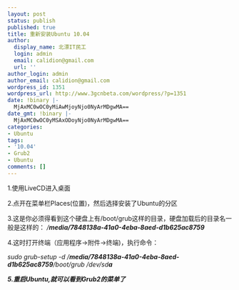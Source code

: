 ```yaml
---
layout: post
status: publish
published: true
title: 重新安装Ubuntu 10.04
author:
  display_name: 北漂IT民工
  login: admin
  email: calidion@gmail.com
  url: ''
author_login: admin
author_email: calidion@gmail.com
wordpress_id: 1351
wordpress_url: http://www.3gcnbeta.com/wordpress/?p=1351
date: !binary |-
  MjAxMC0wOC0yMiAwMjoyNjo0NyArMDgwMA==
date_gmt: !binary |-
  MjAxMC0wOC0yMSAxODoyNjo0NyArMDgwMA==
categories:
- Ubuntu
tags:
- '10.04'
- Grub2
- Ubuntu
comments: []
---
```

<p>1.使用LiveCD进入桌面</p>
<p>2.点开在菜单栏Places(位置)，然后选择安装了Ubuntu的分区</p>
<p>3.这是你必须得看到这个硬盘上有/boot/grub这样的目录，硬盘加载后的目录名一般是这样的：<em> /<strong>media/7848138a-41a0-4eba-8aed-d1b625ac8759</strong></em></p>
<p>4.这时打开终端（应用程序->附件->终端)，执行命令：</p>
<p><em>sudo grub-setup -d /<strong>media/7848138a-41a0-4eba-8aed-d1b625ac8759</strong>/boot/grub /dev/sd<strong>a</strong></em></p>
<p><em><strong>5.重启Ubuntu,就可以看到Grub2的菜单了</strong></em></p>
